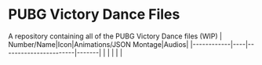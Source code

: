 # PUBG Victory Dance Files
A repository containing all of the PUBG Victory Dance files (WIP)
| Number/Name|Icon|Animations/JSON Montage|Audios|
|------------|----|-----------------------|-------|
|            |    |                       |       |
